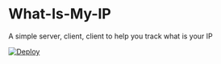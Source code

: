 # What-Is-My-IP
A simple server, client, client to help you track what is your IP

[![Deploy](https://www.herokucdn.com/deploy/button.svg)](https://heroku.com/deploy)
